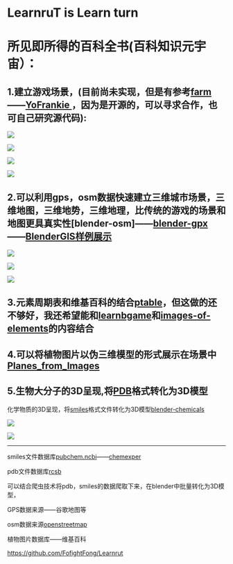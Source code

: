 # LearnruT is Learn turn

# 所见即所得的百科全书(百科知识元宇宙）：


## 1.建立游戏场景，(目前尚未实现，但是有参考[farm](https://www.blend4web.com/apps/farm/farm.html)——[YoFrankie ](https://apricot.blender.org/)，因为是开源的，可以寻求合作，也可自己研究源代码):
![](https://www.blend4web.com/media/img_demo/71/8.jpg)

![](https://www.blend4web.com/media/img_demo/71/12.jpg)

![](https://apricot.blender.org/wp-content/uploads/2009/03/screen_nut-300x225.png)

![](https://apricot.blender.org/wp-content/uploads/2009/03/screen_lighthouse-300x225.png)


## 2.可以利用gps，osm数据快速建立三维城市场景，三维地图，三维地势，三维地理，比传统的游戏的场景和地图更具真实性[blender-osm]——[blender-gpx](https://github.com/vvoovv/blender-gpx)——[BlenderGIS](https://github.com/domlysz/BlenderGIS)[样例展示](http://www.openstreetmap.org/export#map=15/34.6293/112.4263)

![](https://raw.githubusercontent.com/wiki/vvoovv/blender-osm/images/blender-osm.png)

![](https://raw.githubusercontent.com/wiki/domlysz/blenderGIS/images/basemaps_demo.gif)

![](https://raw.githubusercontent.com/wiki/domlysz/blenderGIS/images/osm_demo.gif)


## 3.元素周期表和维基百科的结合[ptable](https://www.ptable.com/)，但这做的还不够好，我还希望能和[learnbgame](http://www.learnbgame.com/)和[images-of-elements](http://images-of-elements.com/)的内容结合

## 4.可以将植物图片以伪三维模型的形式展示在场景中[Planes_from_Images](https://wiki.blender.org/index.php/Extensions:2.6/Py/Scripts/Add_Mesh/Planes_from_Images)

## 5.生物大分子的3D呈现,将[PDB]()格式转化为3D模型
化学物质的3D呈现，将[smiles](http://opensmiles.org/spec/open-smiles.html)格式文件转化为3D模型[blender-chemicals](https://github.com/patrickfuller/blender-chemicals)

![](http://development.root-1.de/Home-Dateien/AtBlend/DNA_icon.png)

![](http://patrickfuller.github.io/img/caffeine_step_five_960.png)




----------------

smiles文件数据库[pubchem.ncbi](https://pubchem.ncbi.nlm.nih.gov/search/search.cgi)——[chemexper](http://www.chemexper.com/index.shtml)

pdb文件数据库[rcsb](https://www.rcsb.org/)

可以结合爬虫技术将pdb，smiles的数据爬取下来，在blender中批量转化为3D模型，

GPS数据来源——谷歌地图等

osm数据来源[openstreetmap](http://www.openstreetmap.org/#map=15/34.6293/112.4263)

植物图片数据库——维基百科
	

https://github.com/FofightFong/Learnrut	
